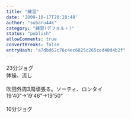 ```yaml
---
title: "練習"
date: '2009-10-17T20:28:48'
author: "subaru44k"
category: "練習(デフォルト)"
status: "publish"
allowComments: true
convertBreaks: false
entryHash: "a7dbd62c76c4ec6825c265ced40d4b2f"
---
```

23分ジョグ<br>
体操、流し<br>
<br>
吹田外周3周頑張る。ソーティ、ロンタイ<br>
19'40"→19'46"→19'50"<br>
<br>
10分ジョグ
